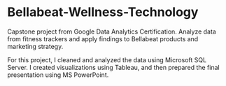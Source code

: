 # Bellabeat-Wellness-Technology
Capstone project from Google Data Analytics Certification. Analyze data from fitness trackers and apply findings to Bellabeat products and marketing strategy.

For this project, I cleaned and analyzed the data using Microsoft SQL Server. I created visualizations using Tableau, and then prepared the final presentation using MS PowerPoint.
